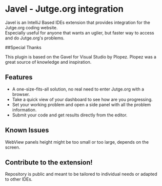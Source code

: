 # Javel - Jutge.org integration

Javel is an IntelliJ Based IDEs extension that provides integration for the Jutge.org coding website.  
Especially useful for anyone that wants an uglier, but faster way to access and do Jutge.org's problems.

##Special Thanks

This plugin is based on the Gavel for Visual Studio by Plopez.
Plopez was a great source of knowledge and inspiration.

## Features

- A one-size-fits-all solution, no real need to enter Jutge.org with a browser.
- Take a quick view of your dashboard to see how are you progressing.
- Set your working problem and open a side panel with all the problem information.
- Submit your code and get results directly from the editor.

## Known Issues

WebView panels height might be too small or too large, depends on the screen.

## Contribute to the extension!
Repository is public and meant to be tailored to individual needs or adapted to other IDEs.
